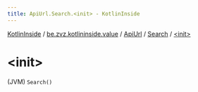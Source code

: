 ```yaml
---
title: ApiUrl.Search.<init> - KotlinInside
---
```


[KotlinInside](../../../index.html) / [be.zvz.kotlininside.value](../../index.html) / [ApiUrl](../index.html) / [Search](index.html) / [&lt;init&gt;](./-init-.html)

# &lt;init&gt;

(JVM) `Search()`